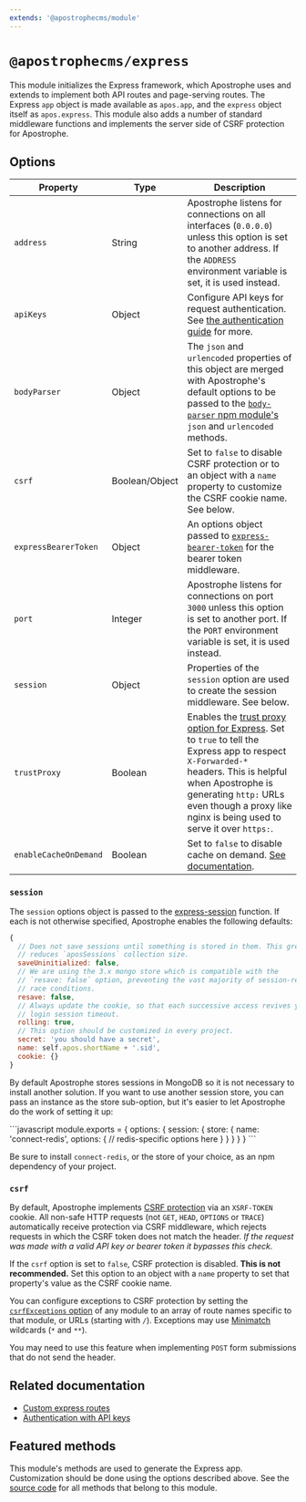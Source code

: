 ```yaml
---
extends: '@apostrophecms/module'
---
```


# `@apostrophecms/express`

<AposRefExtends :module="$frontmatter.extends" />

This module initializes the Express framework, which Apostrophe uses and extends to implement both API routes and page-serving routes. The Express `app` object is made available as `apos.app`, and the `express` object itself as `apos.express`. This module also adds a number of standard middleware functions and implements the server side of CSRF protection for Apostrophe.

## Options

|  Property | Type | Description |
|---|---|---|
|`address` | String | Apostrophe listens for connections on all interfaces (`0.0.0.0`) unless this option is set to another address. If the `ADDRESS` environment variable is set, it is used instead. |
|`apiKeys` | Object | Configure API keys for request authentication. See [the authentication guide](/reference/api/authentication.md#api-keys) for more. |
|`bodyParser` | Object | The `json` and `urlencoded` properties of this object are merged with Apostrophe's default options to be passed to the [`body-parser` npm module's](https://www.npmjs.com/package/body-parser) `json` and `urlencoded` methods. |
|`csrf` | Boolean/Object | Set to `false` to disable CSRF protection or to an object with a `name` property to customize the CSRF cookie name. See below. |
|`expressBearerToken` | Object | An options object passed to [`express-bearer-token`](https://www.npmjs.com/package/express-bearer-token) for the bearer token middleware. |
|`port` | Integer | Apostrophe listens for connections on port `3000` unless this option is set to another port. If the `PORT` environment variable is set, it is used instead. |
|`session` | Object | Properties of the `session` option are used to create the session middleware. See below. |
|`trustProxy` | Boolean | Enables the [trust proxy option for Express](https://expressjs.com/en/api.html#trust.proxy.options.table). Set to `true` to tell the Express app to  respect `X-Forwarded-* ` headers. This is helpful when Apostrophe is generating `http:` URLs even though a proxy like nginx is being used to serve it over `https:`. |
|`enableCacheOnDemand` | Boolean | Set to `false` to disable cache on demand. [See documentation](/guide/caching.html#express-cache-on-demand). |

### `session`

The `session` options object is passed to the
[express-session](https://npmjs.org/package/express-session) function. If each is not otherwise specified, Apostrophe enables the following defaults:

```javascript
{
  // Does not save sessions until something is stored in them. This greatly
  // reduces `aposSessions` collection size.
  saveUninitialized: false,
  // We are using the 3.x mongo store which is compatible with the
  // `resave: false` option, preventing the vast majority of session-related
  // race conditions.
  resave: false,
  // Always update the cookie, so that each successive access revives your
  // login session timeout.
  rolling: true,
  // This option should be customized in every project.
  secret: 'you should have a secret',
  name: self.apos.shortName + '.sid',
  cookie: {}
}
```

By default Apostrophe stores sessions in MongoDB so it is not necessary to install another solution. If you want to use another session store, you can pass an instance as the store sub-option, but it's easier to let Apostrophe do the work of setting it up:

<AposCodeBlock>
  ```javascript
  module.exports = {
    options: {
      session: {
        store: {
          name: 'connect-redis',
          options: {
            // redis-specific options here
          }
        }
      }
    }
  }
  ```
  <template v-slot:caption>
    modules/@apostrophecms/express/index.js
  </template>
</AposCodeBlock>

Be sure to install `connect-redis`, or the store of your choice, as an npm dependency of your project.

### `csrf`

By default, Apostrophe implements [CSRF protection](https://en.wikipedia.org/wiki/Cross-site_request_forgery) via an `XSRF-TOKEN` cookie. All non-safe HTTP requests (not `GET`, `HEAD`, `OPTIONS` or `TRACE`) automatically receive protection via CSRF middleware, which rejects requests in which the CSRF token does not match the header. *If the request was made with a valid API key or bearer token it bypasses this check.*

If the `csrf` option is set to `false`, CSRF protection is disabled. **This is not recommended.** Set this option to an object with a `name` property to set that property's value as the CSRF cookie name.

You can configure exceptions to CSRF protection by setting the [`csrfExceptions` option](/reference/module-api/module-options.md#csrfexceptions) of any module to an array of route names specific to that module, or URLs (starting with `/`). Exceptions may use [Minimatch](https://github.com/isaacs/minimatch) wildcards (`*` and `**`).

You may need to use this feature when implementing `POST` form submissions that do not send the header.

## Related documentation

- [Custom express routes](/reference/module-api/module-overview.md#routes-self)
- [Authentication with API keys](/reference/api/authentication.md#api-keys)

## Featured methods

This module's methods are used to generate the Express app. Customization should be done using the options described above. See the [source code](https://github.com/apostrophecms/apostrophe/blob/main/modules/%40apostrophecms/express/index.js) for all methods that belong to this module.
<!-- Some are used within the module and would just create noise here. -->
